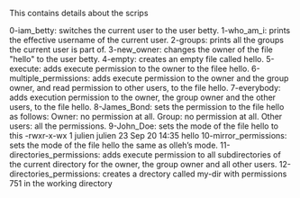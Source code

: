 This contains details about the scrips

0-iam_betty:			switches the current user to the user betty.
1-who_am_i:			prints the effective username of the current user.
2-groups:			prints all the groups the current user is part of.
3-new_owner:			changes the owner of the file "hello" to the user betty.
4-empty:			creates an empty file called hello.
5-execute:			adds execute permission to the owner to the filee hello.
6-multiple_permissions: 	adds execute permission to the owner and the group owner, and read permission to other users, to the file hello.
7-everybody:			adds execution permission to the owner, the group owner and the other users, to the file hello.
8-James_Bond:			sets the permission to the file hello as follows:
				Owner: no permission at all.
				Group: no permission at all.
				Other users: all the permissions.
9-John_Doe:			sets the mode of the file hello to this 
				-rwxr-x-wx 1 julien julien 23 Sep 20 14:35 hello
10-mirror_permissions:	 sets the mode of the file hello the same as olleh’s mode.
11-directories_permissions:	adds execute permission to all subdirectories of the current directory for the owner, the group owner and all other users.
12-directories_permissions:	creates a drectory called my-dir with permissions 751 in the working directory
